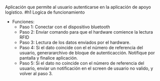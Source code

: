 Aplicación que permite al usuario autenticarse en la aplicación de apoyo logístico.
#h1 Logíca de funcionamiento
* Funciones:
  * Paso 1: Conectar con el dispositivo bluetooth
  * Paso 2: Enviar comando para que el hardware comience la lectura RFID
  * Paso 3: Lectura de los datos enviados por el hardware.
  * Paso 4: Si el dato coincide con el el número de referencia del usuario, generararchivo de bloque de autenticacción.  Notifique por pantalla y finalice aplicación.
  * Paso 5: Si el dato no coincide con el número de referencia del usuario, enviar un notificación en el screen de usuario no valido, y volver al paso 3.
  

